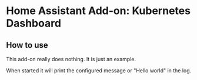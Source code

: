 # Home Assistant Add-on: Kubernetes Dashboard

## How to use

This add-on really does nothing. It is just an example.

When started it will print the configured message or "Hello world" in the log.
